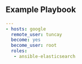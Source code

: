 Example Playbook
----------------
```yaml
---
- hosts: google
  remote_user: tuncay
  become: yes
  become_user: root
  roles:
   - ansible-elasticsearch
```